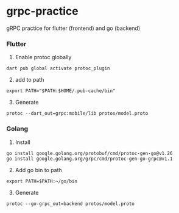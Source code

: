 # grpc-practice

gRPC practice for flutter (frontend) and go (backend)

### Flutter

1. Enable protoc globally
```
dart pub global activate protoc_plugin
```

2. add to path
```
export PATH="$PATH:$HOME/.pub-cache/bin"
```

3. Generate
```
protoc --dart_out=grpc:mobile/lib protos/model.proto
```

### Golang

1. Install
```
go install google.golang.org/protobuf/cmd/protoc-gen-go@v1.26
go install google.golang.org/grpc/cmd/protoc-gen-go-grpc@v1.1
```

2. Add go bin to path
```
export PATH=$PATH:~/go/bin
```

3. Generate
```
protoc --go-grpc_out=backend protos/model.proto
```